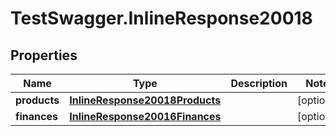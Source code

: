 # TestSwagger.InlineResponse20018

## Properties

Name | Type | Description | Notes
------------ | ------------- | ------------- | -------------
**products** | [**InlineResponse20018Products**](InlineResponse20018Products.md) |  | [optional] 
**finances** | [**InlineResponse20016Finances**](InlineResponse20016Finances.md) |  | [optional] 


